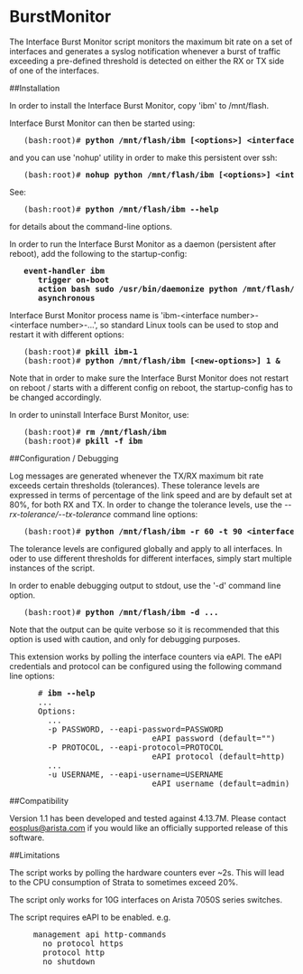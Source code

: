 BurstMonitor
============

The Interface Burst Monitor script monitors the maximum bit rate on a set of interfaces and generates a syslog notification whenever a burst of traffic exceeding a pre-defined threshold is detected on either the RX or TX side of one of the interfaces.

##Installation

In order to install the Interface Burst Monitor, copy 'ibm' to /mnt/flash.

Interface Burst Monitor can then be started using:

<pre>   (bash:root)# <b>python /mnt/flash/ibm [&lt;options&gt;] &lt;interface number&gt; [&lt;interface number&gt;, &lt;interface number&gt;, ...]&</b></pre>

and you can use 'nohup' utility in order to make this persistent over ssh:

<pre>   (bash:root)# <b>nohup python /mnt/flash/ibm [&lt;options&gt;] &lt;interface number&gt; [...]&</b></pre>

See: 

<pre>   (bash:root)# <b>python /mnt/flash/ibm --help</b></pre>

for details about the command-line options.

In order to run the Interface Burst Monitor as a daemon (persistent after reboot), add the following to the startup-config:

<pre>   <b>event-handler ibm
      trigger on-boot
      action bash sudo /usr/bin/daemonize python /mnt/flash/ibm [&lt;options&gt;] &lt;interface number&gt; [...]&
      asynchronous</b></pre>

Interface Burst Monitor process name is 'ibm-&lt;interface number&gt;-&lt;interface number&gt;-...', so standard Linux tools can be used to stop and restart it with different options:

<pre>   (bash:root)# <b>pkill ibm-1</b>
   (bash:root)# <b>python /mnt/flash/ibm [&lt;new-options&gt;] 1 &</b></pre>

Note that in order to make sure the Interface Burst Monitor does not restart on reboot / starts with a different config on reboot, the startup-config has to be changed accordingly.

In order to uninstall Interface Burst Monitor, use:

<pre>   (bash:root)# <b>rm /mnt/flash/ibm</b>
   (bash:root)# <b>pkill -f ibm</b></pre>

##Configuration / Debugging

Log messages are generated whenever the TX/RX maximum bit rate exceeds certain thresholds (tolerances). These tolerance levels are expressed in terms of percentage of the link speed and are by default set at 80%, for both RX and TX.  In order to change the tolerance levels, use the *--rx-tolerance/--tx-tolerance* command line options:

<pre>   (bash:root)# <b>python /mnt/flash/ibm -r 60 -t 90 &lt;interface number&gt; &</b></pre>

The tolerance levels are configured globally and apply to all interfaces. In oder to use different thresholds for different interfaces, simply start multiple instances of the script.

In order to enable debugging output to stdout, use the '-d' command line option.

<pre>   (bash:root)# <b>python /mnt/flash/ibm -d ...</b></pre>

Note that the output can be quite verbose so it is recommended that this option is used with caution, and only for debugging purposes.

This extension works by polling the interface counters via eAPI. The eAPI credentials and protocol can be configured using the following command line options:

<pre>      # <b>ibm --help</b>
      ...
      Options:
        ...
        -p PASSWORD, --eapi-password=PASSWORD
                              eAPI password (default="")
        -P PROTOCOL, --eapi-protocol=PROTOCOL
                              eAPI protocol (default=http)
        ...
        -u USERNAME, --eapi-username=USERNAME
                              eAPI username (default=admin)</pre>

##Compatibility

Version 1.1 has been developed and tested against 4.13.7M. Please contact eosplus@arista.com if you would like an officially supported release of this software.

##Limitations

The script works by polling the hardware counters ever ~2s. This will lead to the CPU consumption of Strata to sometimes exceed 20%.

The script only works for 10G interfaces on Arista 7050S series switches.

The script requires eAPI to be enabled.
   e.g.
<pre>     management api http-commands
       no protocol https
       protocol http
       no shutdown</pre>
